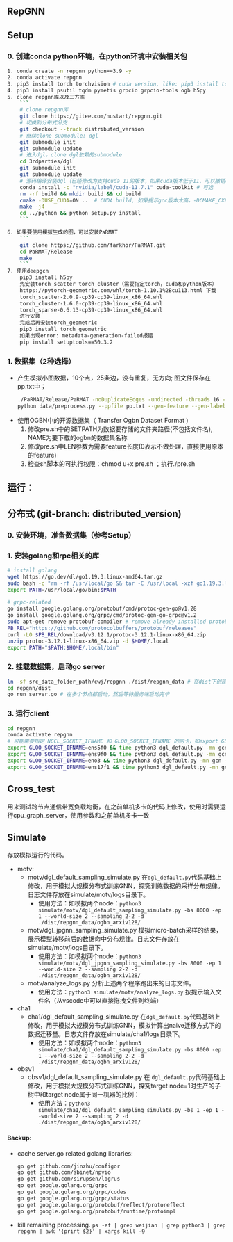 ## RepGNN

## Setup
### 0. 创建conda python环境，在python环境中安装相关包
```bash
1. conda create -n repgnn python==3.9 -y
2. conda activate repgnn
3. pip3 install torch torchvision # cuda version, like: pip3 install torch==1.10.1+cu113 torchvision==0.11.2+cu113 -f https://download.pytorch.org/whl/torch_stable.html
4. pip3 install psutil tqdm pymetis grpcio grpcio-tools ogb h5py
5. clone repgnn库以及三方库
    ```
    # clone repgnn库
    git clone https://gitee.com/nustart/repgnn.git
    # 切换到分布式分支
    git checkout --track distributed_version
    # 继续clone submodule: dgl
    git submodule init
    git submodule update
    # 进入dgl，clone dgl依赖的submodule
    cd 3rdparties/dgl
    git submodule init
    git submodule update
    # 源码编译安装dgl（已经修改为支持cuda 11的版本，如果cuda版本低于11，可以撤销dgl 9cecc3e 的提交；或者安装cuda 11环境
    conda install -c "nvidia/label/cuda-11.7.1" cuda-toolkit # 可选
    rm -rf build && mkdir build && cd build
    cmake -DUSE_CUDA=ON ..  # CUDA build, 如果提示gcc版本太高，-DCMAKE_CXX_COMPILER=/usr/bin/gcc-4.8
    make -j4
    cd ../python && python setup.py install
    ```

6. 如果要使用模拟生成的图，可以安装PaRMAT
    ```
    git clone https://github.com/farkhor/PaRMAT.git
    cd PaRMAT/Release
    make
    ```
7. 使用deepgcn
    pip3 install h5py
    先安装torch_scatter torch_cluster（需要指定torch，cuda和python版本）
    https://pytorch-geometric.com/whl/torch-1.10.1%2Bcu113.html 下载
    torch_scatter-2.0.9-cp39-cp39-linux_x86_64.whl
    torch_cluster-1.6.0-cp39-cp39-linux_x86_64.whl
    torch_sparse-0.6.13-cp39-cp39-linux_x86_64.whl
    进行安装
    完成后再安装torch_geometric
    pip3 install torch_geometric
    如果出现error: metadata-generation-failed报错
    pip install setuptools==50.3.2
```
### 1. 数据集（2种选择）
+ 产生模拟小图数据，10个点，25条边，没有重复，无方向; 图文件保存在pp.txt中；
    ```bash
    ./PaRMAT/Release/PaRMAT -noDuplicateEdges -undirected -threads 16 -nVertices 20 -nEdges 50 -output ./dist/repgnn_data/gendemo/pp.txt
    python data/preprocess.py --ppfile pp.txt --gen-feature --gen-label --gen-set --dataset ./dist/repgnn_data/gendemo
    ```
+ 使用OGBN中的开源数据集（ Transfer Ogbn Dataset Format )
    1. 修改pre.sh中的SETPATH为数据要存储的文件夹路径(不包括文件名), NAME为要下载的ogbn的数据集名称
    2. 修改pre.sh中LEN参数为需要feature长度(0表示不做处理，直接使用原本的feature)
    3. 检查sh脚本的可执行权限：chmod u+x pre.sh ；执行./pre.sh 

## 运行：
## 分布式 (git-branch: distributed_version)
### 0. 安装环境，准备数据集（参考Setup）
### 1. 安装golang和rpc相关的库
```bash
# install golang
wget https://go.dev/dl/go1.19.3.linux-amd64.tar.gz
sudo bash -c "rm -rf /usr/local/go && tar -C /usr/local -xzf go1.19.3.linux-amd64.tar.gz"
export PATH=/usr/local/go/bin:$PATH

# grpc-related
go install google.golang.org/protobuf/cmd/protoc-gen-go@v1.28
go install google.golang.org/grpc/cmd/protoc-gen-go-grpc@v1.2
sudo apt-get remove protobuf-compiler # remove already installed protobuf-compiler and re-install it from source 
PB_REL="https://github.com/protocolbuffers/protobuf/releases"
curl -LO $PB_REL/download/v3.12.1/protoc-3.12.1-linux-x86_64.zip
unzip protoc-3.12.1-linux-x86_64.zip -d $HOME/.local
export PATH="$PATH:$HOME/.local/bin"
```
### 2. 挂载数据集，启动go server
```bash
ln -sf src_data_folder_path/cwj/repgnn ./dist/repgnn_data # 在dist下创建软连接repgnn_data（代码中通过该软连接的路径进行数据访问）
cd repgnn/dist
go run server.go # 在多个节点都启动，然后等待服务端启动完毕
```

### 3. 运行client
```bash
cd repgnn
conda activate repgnn
# 可能需要指定 NCCL_SOCKET_IFNAME 和 GLOO_SOCKET_IFNAME 的网卡，如export GLOO_SOCKET_IFNAME=ens5f0 export GLOO_SOCKET_IFNAME=ens9f0
export GLOO_SOCKET_IFNAME=ens5f0 && time python3 dgl_default.py -mn gcn -bs 8000 -s 10-10-10 -ep 1 --dist-url 'tcp://10.214.243.19:23456' --world-size 2 --rank 0 --grpc-port 10.214.243.19:18110 -d ./dist/repgnn_data/ogbn_arxiv128/ --log  # yq2 a100: export NCCL_SOCKET_IFNAME=ens5f0 ; export GLOO_SOCKET_IFNAME=ens5f0
export GLOO_SOCKET_IFNAME=ens9f0 && time python3 dgl_default.py -mn gcn -bs 8000 -s 10-10-10 -ep 1 --dist-url 'tcp://10.214.243.19:23456' --world-size 2 --rank 1 --grpc-port 10.78.18.230:18110 -d ./dist/repgnn_data/ogbn_arxiv128/ --log # zjg1 a100: export NCCL_SOCKET_IFNAME=ens9f0 ; export GLOO_SOCKET_IFNAME=ens9f0
export GLOO_SOCKET_IFNAME=eno3 && time python3 dgl_default.py -mn gcn -bs 8000 -s 10-10-10 -ep 1 --dist-url 'tcp://10.214.243.19:23456' --world-size 2 --rank 1 --grpc-port 10.214.242.140:18110 -d ./dist/repgnn_data/ogbn_arxiv128/ --log # yq1/zju 2080ti: export NCCL_SOCKET_IFNAME=eno3 ; export GLOO_SOCKET_IFNAME=eno3
export GLOO_SOCKET_IFNAME=ens17f1 && time python3 dgl_default.py -mn gcn -bs 8000 -s 10-10-10 -ep 1 --dist-url 'tcp://10.214.243.19:23456' --world-size 2 --rank 1 --grpc-port 10.214.243.20:18110 -d ./dist/repgnn_data/ogbn_arxiv128/ --log # yq3 a100: export NCCL_SOCKET_IFNAME=ens17f1 ; export GLOO_SOCKET_IFNAME=ens17f1
```
## Cross_test
用来测试跨节点通信带宽负载均衡，在之前单机多卡的代码上修改，使用时需要运行cpu_graph_server，使用参数和之前单机多卡一致

## Simulate
存放模拟运行的代码。
- motv:
    - motv/dgl_default_sampling_simulate.py 在`dgl_default.py`代码基础上修改，用于模拟大规模分布式训练GNN，探究训练数据的采样分布规律。日志文件存放在simulate/motv/logs目录下。
        + 使用方法：如模拟两个node：`python3 simulate/motv/dgl_default_sampling_simulate.py -bs 8000 -ep 1 --world-size 2 --sampling 2-2 -d ./dist/repgnn_data/ogbn_arxiv128/`
    - motv/dgl_jpgnn_sampling_simulate.py 模拟micro-batch采样的结果，展示模型转移前后的数据命中分布规律。日志文件存放在simulate/motv/logs目录下。
        + 使用方法：如模拟两个node：`python3 simulate/motv/dgl_jpgnn_sampling_simulate.py -bs 8000 -ep 1 --world-size 2 --sampling 2-2 -d ./dist/repgnn_data/ogbn_arxiv128/`
    - motv/analyze_logs.py 分析上述两个程序跑出来的日志文件。
        + 使用方法：`python3 simulate/motv/analyze_logs.py` 按提示输入文件名（从vscode中可以直接拖拽文件到终端）
- cha1
    - cha1/dgl_default_sampling_simulate.py 在`dgl_default.py`代码基础上修改，用于模拟大规模分布式训练GNN，模拟计算出naive迁移方式下的数据迁移量。日志文件存放在simulate/cha1/logs目录下。
        + 使用方法：如模拟两个node：`python3 simulate/cha1/dgl_default_sampling_simulate.py -bs 8000 -ep 1 --world-size 2 --sampling 2-2 -d ./dist/repgnn_data/ogbn_arxiv128/`
- obsv1
    - obsv1/dgl_default_sampling_simulate.py 在 `dgl_default.py`代码基础上修改，用于模拟大规模分布式训练GNN，探究target node=1时生产的子树中和target node属于同一机器的比例：
        + 使用方法：`python3 simulate/cha1/dgl_default_sampling_simulate.py -bs 1 -ep 1 --world-size 2 --sampling 2 -d ./dist/repgnn_data/ogbn_arxiv128/`


#### Backup: 
+ cache server.go related golang libraries:
    ```bash
    go get github.com/jinzhu/configor
    go get github.com/sbinet/npyio
    go get github.com/sirupsen/logrus
    go get google.golang.org/grpc
    go get google.golang.org/grpc/codes
    go get google.golang.org/grpc/status
    go get google.golang.org/protobuf/reflect/protoreflect
    go get google.golang.org/protobuf/runtime/protoimpl
    ```
+ kill remaining processing.  `ps -ef | grep weijian | grep python3 | grep repgnn | awk '{print $2}' | xargs kill -9`